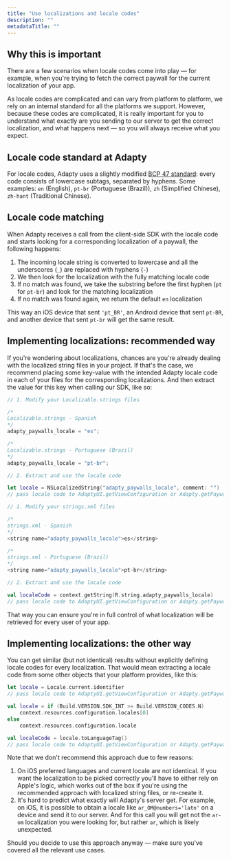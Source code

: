 ```yaml
---
title: "Use localizations and locale codes"
description: ""
metadataTitle: ""
---
```


## Why this is important

There are a few scenarios when locale codes come into play — for example, when you're trying to fetch the correct paywall for the current localization of your app.

As locale codes are complicated and can vary from platform to platform, we rely on an internal standard for all the platforms we support. However, because these codes are complicated, it is really important for you to understand what exactly are you sending to our server to get the correct localization, and what happens next — so you will always receive what you expect.

## Locale code standard at Adapty

For locale codes, Adapty uses a slightly modified [BCP 47 standard](https://en.wikipedia.org/wiki/IETF_language_tag): every code consists of lowercase subtags, separated by hyphens. Some examples: `en` (English), `pt-br` (Portuguese (Brazil)), `zh` (Simplified Chinese), `zh-hant` (Traditional Chinese).

## Locale code matching

When Adapty receives a call from the client-side SDK with the locale code and starts looking for a corresponding localization of a paywall, the following happens:

1. The incoming locale string is converted to lowercase and all the underscores (`_`) are replaced with hyphens (`-`)
2. We then look for the localization with the fully matching locale code
3. If no match was found, we take the substring before the first hyphen (`pt` for `pt-br`) and look for the matching localization
4. If no match was found again, we return the default `en` localization

This way an iOS device that sent `'pt_BR'`, an Android device that sent `pt-BR`, and another device that sent `pt-br` will get the same result.

## Implementing localizations: recommended way

If you're wondering about localizations, chances are you're already dealing with the localized string files in your project. If that's the case, we recommend placing some key-value with the intended Adapty locale code in each of your files for the corresponding localizations. And then extract the value for this key when calling our SDK, like so:

```swift title="title="iOS""
// 1. Modify your Localizable.strings files

/*
Localizable.strings - Spanish
*/
adapty_paywalls_locale = "es";

/*
Localizable.strings - Portuguese (Brazil)
*/
adapty_paywalls_locale = "pt-br";

// 2. Extract and use the locale code

let locale = NSLocalizedString("adapty_paywalls_locale", comment: "")
// pass locale code to AdaptyUI.getViewConfiguration or Adapty.getPaywall method
```
```kotlin title="title="Android""
// 1. Modify your strings.xml files

/*
strings.xml - Spanish
*/
<string name="adapty_paywalls_locale">es</string>

/*
strings.xml - Portuguese (Brazil)
*/
<string name="adapty_paywalls_locale">pt-br</string>

// 2. Extract and use the locale code

val localeCode = context.getString(R.string.adapty_paywalls_locale)
// pass locale code to AdaptyUI.getViewConfiguration or Adapty.getPaywall method
```

That way you can ensure you're in full control of what localization will be retrieved for every user of your app.

## Implementing localizations: the other way

You can get similar (but not identical) results without explicitly defining locale codes for every localization. That would mean extracting a locale code from some other objects that your platform provides, like this:

```swift title="title="iOS""
let locale = Locale.current.identifier
// pass locale code to AdaptyUI.getViewConfiguration or Adapty.getPaywall method
```
```kotlin title="title="Android""
val locale = if (Build.VERSION.SDK_INT >= Build.VERSION_CODES.N)
    context.resources.configuration.locales[0]
else
    context.resources.configuration.locale

val localeCode = locale.toLanguageTag()
// pass locale code to AdaptyUI.getViewConfiguration or Adapty.getPaywall method
```

Note that we don't recommend this approach due to few reasons:

1. On iOS preferred languages and current locale are not identical. If you want the localization to be picked correctly you'll have to either rely on Apple's logic, which works out of the box if you're using the recommended approach with localized string files, or re-create it.
2. It's hard to predict what exactly will Adapty's server get. For example, on iOS, it is possible to obtain a locale like `ar_OM@numbers='latn'` on a device and send it to our server. And for this call you will get not the `ar-om` localization you were looking for, but rather `ar`, which is likely unexpected.

Should you decide to use this approach anyway — make sure you've covered all the relevant use cases.